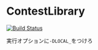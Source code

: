 # ContestLibrary

[![Build Status](https://travis-ci.org/Nikkely/ContestLibrary.svg?branch=master)](https://travis-ci.org/Nikkely/ContestLibrary)

実行オプションに`-DLOCAL_`をつけろ
